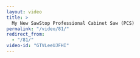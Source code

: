 ```yaml
---
layout: video
title: >
  My New SawStop Professional Cabinet Saw (PCS)
permalink: "/video/81/"
redirect_from:
  - "/81/"
video-id: "GTVLeeUJFHI"
---
```


